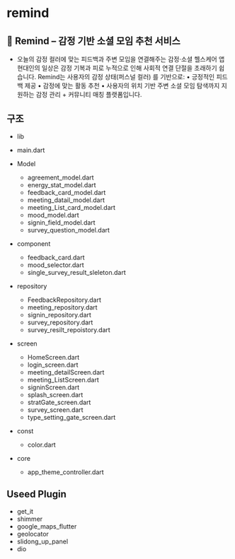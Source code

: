 # remind

## 🌱 Remind – 감정 기반 소셜 모임 추천 서비스

- 오늘의 감정 컬러에 맞는 피드백과 주변 모임을 연결해주는 감정·소셜 헬스케어 앱
현대인의 일상은 감정 기복과 피로 누적으로 인해 사회적 연결 단절을 초래하기 쉽습니다.
Remind는 사용자의 감정 상태(퍼스널 컬러) 를 기반으로:
	•	긍정적인 피드백 제공
	•	감정에 맞는 활동 추천
	•	사용자의 위치 기반 주변 소셜 모임 탐색까지 지원하는 감정 관리 + 커뮤니티 매칭 플랫폼입니다.
## 구조
- lib

- main.dart
- Model
  - agreement_model.dart
  - energy_stat_model.dart
  - feedback_card_model.dart
  - meeting_datail_model.dart
  - meeting_List_card_model.dart
  - mood_model.dart
  - signin_field_model.dart
  - survey_question_model.dart
- component
  - feedback_card.dart
  - mood_selector.dart
  - single_survey_result_sleleton.dart
- repository
  - FeedbackRepository.dart
  - meeting_repository.dart
  - signin_repository.dart
  - survey_repository.dart
  - survey_resilt_repoistory.dart
- screen
  - HomeScreen.dart
  - login_screen.dart
  - meeting_detailScreen.dart
  - meeting_ListScreen.dart
  - signinScreen.dart
  - splash_screen.dart
  - stratGate_screen.dart
  - survey_screen.dart
  - type_setting_gate_screen.dart
- const
  - color.dart
- core
  - app_theme_controller.dart
 
## Useed Plugin
- get_it
- shimmer
- google_maps_flutter
- geolocator
- slidong_up_panel
- dio
